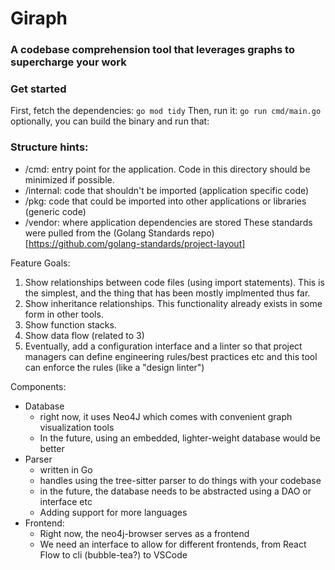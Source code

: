 # Giraph
### A codebase comprehension tool that leverages graphs to supercharge your work

### Get started
First, fetch the dependencies:
`go mod tidy`
Then, run it:
`go run cmd/main.go`
optionally, you can build the binary and run that:


### Structure hints:
- /cmd: entry point for the application. Code in this directory should be minimized if possible.
- /internal: code that shouldn't be imported (application specific code)
- /pkg: code that could be imported into other applications or libraries (generic code)
- /vendor: where application dependencies are stored
These standards were pulled from the (Golang Standards repo)[https://github.com/golang-standards/project-layout]

Feature Goals:
1. Show relationships between code files (using import statements). This is the simplest, and the thing that has been mostly implmented thus far.
2. Show inheritance relationships. This functionality already exists in some form in other tools.
3. Show function stacks.
4. Show data flow (related to 3)
5. Eventually, add a configuration interface and a linter so that project managers can define engineering rules/best practices etc and this tool can enforce the rules (like a "design linter")

Components:
- Database
  - right now, it uses Neo4J which comes with convenient graph visualization tools
  - In the future, using an embedded, lighter-weight database would be better
- Parser
  - written in Go
  - handles using the tree-sitter parser to do things with your codebase
  - in the future, the database needs to be abstracted using a DAO or interface etc
  - Adding support for more languages
- Frontend:
  - Right now, the neo4j-browser serves as a frontend
  - We need an interface to allow for different frontends, from React Flow to cli (bubble-tea?) to VSCode
